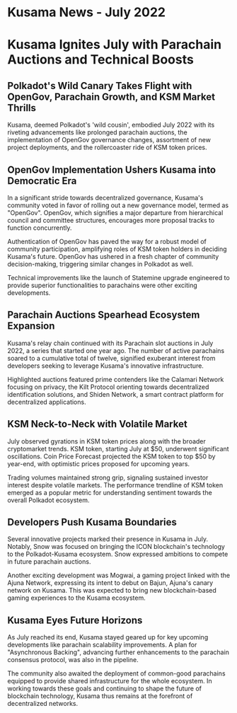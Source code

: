 # Kusama News - July 2022

# Kusama Ignites July with Parachain Auctions and Technical Boosts

## Polkadot's Wild Canary Takes Flight with OpenGov, Parachain Growth, and KSM Market Thrills

Kusama, deemed Polkadot's 'wild cousin', embodied July 2022 with its riveting advancements like prolonged parachain auctions, the implementation of OpenGov governance changes, assortment of new project deployments, and the rollercoaster ride of KSM token prices. 

## OpenGov Implementation Ushers Kusama into Democratic Era

In a significant stride towards decentralized governance, Kusama's community voted in favor of rolling out a new governance model, termed as "OpenGov". OpenGov, which signifies a major departure from hierarchical council and committee structures, encourages more proposal tracks to function concurrently.

Authentication of OpenGov has paved the way for a robust model of community participation, amplifying roles of KSM token holders in deciding Kusama's future. OpenGov has ushered in a fresh chapter of community decision-making, triggering similar changes in Polkadot as well.

Technical improvements like the launch of Statemine upgrade engineered to provide superior functionalities to parachains were other exciting developments.

## Parachain Auctions Spearhead Ecosystem Expansion

Kusama's relay chain continued with its Parachain slot auctions in July 2022, a series that started one year ago. The number of active parachains soared to a cumulative total of twelve, signified exuberant interest from developers seeking to leverage Kusama's innovative infrastructure. 

Highlighted auctions featured prime contenders like the Calamari Network focusing on privacy, the Kilt Protocol orienting towards decentralized identification solutions, and Shiden Network, a smart contract platform for decentralized applications.

## KSM Neck-to-Neck with Volatile Market

July observed gyrations in KSM token prices along with the broader cryptomarket trends. KSM token, starting July at $50, underwent significant oscillations. Coin Price Forecast projected the KSM token to top $50 by year-end, with optimistic prices proposed for upcoming years.

Trading volumes maintained strong grip, signaling sustained investor interest despite volatile markets. The performance trendline of KSM token emerged as a popular metric for understanding sentiment towards the overall Polkadot ecosystem.

## Developers Push Kusama Boundaries

Several innovative projects marked their presence in Kusama in July. Notably, Snow was focused on bringing the ICON blockchain's technology to the Polkadot-Kusama ecosystem. Snow expressed ambitions to compete in future parachain auctions.

Another exciting development was Mogwai, a gaming project linked with the Ajuna Network, expressing its intent to debut on Bajun, Ajuna's canary network on Kusama. This was expected to bring new blockchain-based gaming experiences to the Kusama ecosystem.

## Kusama Eyes Future Horizons

As July reached its end, Kusama stayed geared up for key upcoming developments like parachain scalability improvements. A plan for "Asynchronous Backing", advancing further enhancements to the parachain consensus protocol, was also in the pipeline.

The community also awaited the deployment of common-good parachains equipped to provide shared infrastructure for the whole ecosystem. In working towards these goals and continuing to shape the future of blockchain technology, Kusama thus remains at the forefront of decentralized networks.